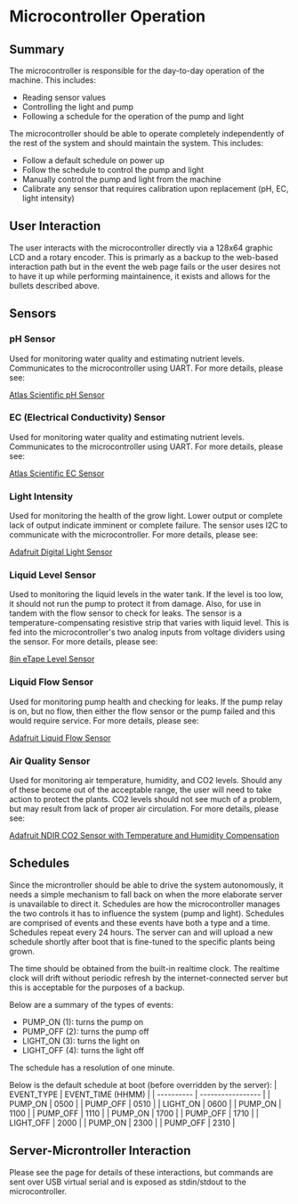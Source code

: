 # Microcontroller Operation

## Summary

The microcontroller is responsible for the day-to-day operation of the machine. This includes:
- Reading sensor values
- Controlling the light and pump
- Following a schedule for the operation of the pump and light

The microcontroller should be able to operate completely independently of the rest of the system and
should maintain the system. This includes:
- Follow a default schedule on power up
- Follow the schedule to control the pump and light
- Manually control the pump and light from the machine
- Calibrate any sensor that requires calibration upon replacement (pH, EC, light intensity)

## User Interaction

The user interacts with the microcontroller directly via a 128x64 graphic LCD and a rotary encoder.
This is primarly as a backup to the web-based interaction path but in the event the web page fails or
the user desires not to have it up while performing maintainence, it exists and allows for the bullets
described above.

## Sensors

### pH Sensor

Used for monitoring water quality and estimating nutrient levels. Communicates to the microcontroller
using UART. For more details, please see:

[Atlas Scientific pH Sensor](https://atlas-scientific.com/kits/ph-kit/)

### EC (Electrical Conductivity) Sensor

Used for monitoring water quality and estimating nutrient levels. Communicates to the microcontroller
using UART. For more details, please see:

[Atlas Scientific EC Sensor](https://atlas-scientific.com/kits/conductivity-k-1-0-kit/)

### Light Intensity

Used for monitoring the health of the grow light. Lower output or complete lack of output indicate
imminent or complete failure. The sensor uses I2C to communicate with the microcontroller. For more
details, please see:

[Adafruit Digital Light Sensor](https://www.adafruit.com/product/1980)

### Liquid Level Sensor

Used to monitoring the liquid levels in the water tank. If the level is too low, it should not run
the pump to protect it from damage. Also, for use in tandem with the flow sensor to check for leaks.
The sensor is a temperature-compensating resistive strip that varies with liquid level. This is fed
into the microcontroller's two analog inputs from voltage dividers using the sensor. For more details,
please see:

[8in eTape Level Sensor](https://www.adafruit.com/product/463)

### Liquid Flow Sensor

Used for monitoring pump health and checking for leaks. If the pump relay is on, but no flow, then
either the flow sensor or the pump failed and this would require service. For more details, please
see:

[Adafruit Liquid Flow Sensor](https://www.adafruit.com/product/828)

### Air Quality Sensor

Used for monitoring air temperature, humidity, and CO2 levels. Should any of these become out of
the acceptable range, the user will need to take action to protect the plants. CO2 levels should
not see much of a problem, but may result from lack of proper air circulation. For more details,
please see:

[Adafruit NDIR CO2 Sensor with Temperature and Humidity Compensation](https://www.adafruit.com/product/4867)

## Schedules

Since the microntroller should be able to drive the system autonomously, it needs a simple mechanism
to fall back on when the more elaborate server is unavailable to direct it. Schedules are how the
microcontroller manages the two controls it has to influence the system (pump and light). Schedules
are comprised of events and these events have both a type and a time. Schedules repeat every 24 hours.
The server can and will upload a new schedule shortly after boot that is fine-tuned to the specific
plants being grown.

The time should be obtained from the built-in realtime clock. The realtime clock will drift without
periodic refresh by the internet-connected server but this is acceptable for the purposes of a backup.

Below are a summary of the types of events:
- PUMP_ON (1): turns the pump on
- PUMP_OFF (2): turns the pump off
- LIGHT_ON (3): turns the light on
- LIGHT_OFF (4): turns the light off

The schedule has a resolution of one minute.

Below is the default schedule at boot (before overridden by the server):
| EVENT_TYPE | EVENT_TIME (HHMM) |
| ---------- | ----------------- |
| PUMP_ON    | 0500              |
| PUMP_OFF   | 0510              |
| LIGHT_ON   | 0600              |
| PUMP_ON    | 1100              |
| PUMP_OFF   | 1110              |
| PUMP_ON    | 1700              |
| PUMP_OFF   | 1710              |
| LIGHT_OFF  | 2000              |
| PUMP_ON    | 2300              |
| PUMP_OFF   | 2310              |

## Server-Microntroller Interaction

Please see the page for details of these interactions, but commands are sent over USB virtual serial and is exposed as stdin/stdout to the microcontroller.